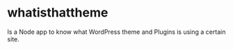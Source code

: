 whatisthattheme
===============

Is a Node app to  know what WordPress  theme and Plugins is using a certain site.